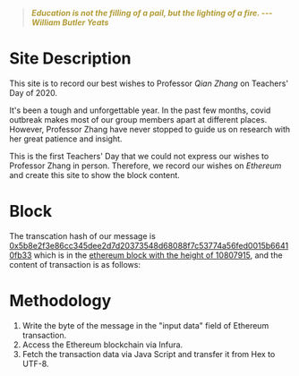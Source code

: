 > ***Education is not the filling of a pail, but the lighting of a fire. --- William Butler Yeats***

# Site Description
This site is to record our best wishes to Professor _Qian Zhang_ on Teachers' Day of 2020. 

It's been a tough and unforgettable year. In the past few months, covid outbreak makes most of our group members apart at different places. However, Professor Zhang have never stopped to guide us on research with her great patience and insight. 

This is the first Teachers' Day that we could not express our wishes to Professor Zhang in person. Therefore, we record our wishes on _Ethereum_ and create this site to show the block content. 

# Block
The transcation hash of our message is <a href="https://etherscan.io/tx/0x5b8e2f3e86cc345dee2d7d20373548d68088f7c53774a56fed0015b66410fb33" target="_blank">0x5b8e2f3e86cc345dee2d7d20373548d68088f7c53774a56fed0015b66410fb33</a> which is in the  <a href="https://etherscan.io/block/10807915" target="_blank">ethereum block with the height of 10807915</a>, and the content of transaction is as follows:
<head>
<style>
blockquote {
  font-weight: bold;
  font-style: italic;
  color: #B29B35;
}
</style>
</head>

<script src="https://unpkg.com/web3@latest/dist/web3.min.js"></script>
<script type="text/javascript" src="./fetch.js" charset="utf-8"></script>
<blockquote>
<div id="text"></div>
</blockquote>
  
# Methodology
1. Write the byte of the message in the "input data" field of Ethereum transaction.
2. Access the Ethereum blockchain via Infura.
3. Fetch the transaction data via Java Script and transfer it from Hex to UTF-8.
